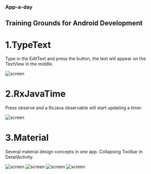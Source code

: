 ### App-a-day

## Training Grounds for Android Development

# 1.TypeText

Type in the EditText and press the button, the text will appear on the TextView in the middle. 

![screen](../master/screenshots/1.TypeText.png)

# 2.RxJavaTime

Press observe and a RxJava observable will start updating a timer. 

![screen](../master/screenshots/2.RxJavaTime.png)

# 3.Material

Several material design concepts in one app. Collapsing Toolbar in DetailActivity.

![screen](../master/screenshots/3.MaterialPhotos/1.ListView.png)
![screen](../master/screenshots/3.MaterialPhotos/2.TileView.png)
![screen](../master/screenshots/3.MaterialPhotos/3.CardView.png)
![screen](../master/screenshots/3.MaterialPhotos/4.DetailView.png)

